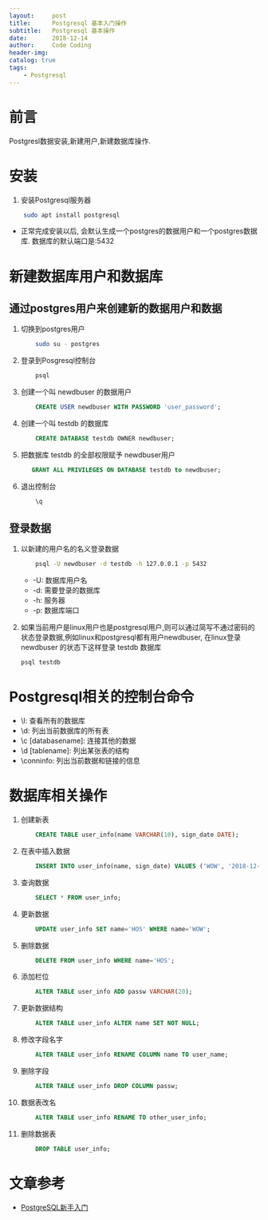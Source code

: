 ```yaml
---
layout:     post
title:      Postgresql 基本入门操作
subtitle:   Postgresql 基本操作
date:       2018-12-14
author:     Code Coding
header-img: 
catalog: true
tags:
    - Postgresql
---
```


# 前言

Postgresl数据安装,新建用户,新建数据库操作.

# 安装

1. 安装Postgresql服务器

```sh
    sudo apt install postgresql
```

- 正常完成安装以后, 会默认生成一个postgres的数据用户和一个postgres数据库. 数据库的默认端口是:5432

# 新建数据库用户和数据库

## 通过postgres用户来创建新的数据用户和数据

1. 切换到postgres用户
    ```sh
        sudo su - postgres
    ```
2. 登录到Posgresql控制台
    ```sh
        psql
    ```
3. 创建一个叫 newdbuser 的数据用户
    ```sql
        CREATE USER newdbuser WITH PASSWORD 'user_password';
    ```
4. 创建一个叫 testdb 的数据库
    ```sql
        CREATE DATABASE testdb OWNER newdbuser;
    ```
5. 把数据库 testdb 的全部权限赋予 newdbuser用户
    ```sql
       GRANT ALL PRIVILEGES ON DATABASE testdb to newdbuser;
    ```
6. 退出控制台
    ```sql
        \q
    ```

## 登录数据

1. 以新建的用户名的名义登录数据
    ```sh
        psql -U newdbuser -d testdb -h 127.0.0.1 -p 5432
    ```
    - -U: 数据库用户名
    - -d: 需要登录的数据库
    - -h: 服务器
    - -p: 数据库端口

2. 如果当前用户是linux用户也是postgresql用户,则可以通过简写不通过密码的状态登录数据,例如linux和postgresql都有用户newdbuser, 在linux登录 newdbuser 的状态下这样登录 testdb 数据库
    ```sql
    psql testdb
    ```

# Postgresql相关的控制台命令

- \l: 查看所有的数据库
- \d: 列出当前数据库的所有表
- \c [databasename]: 连接其他的数据
- \d [tablename]: 列出某张表的结构
- \conninfo: 列出当前数据和链接的信息

# 数据库相关操作

1. 创建新表
    ```sql
        CREATE TABLE user_info(name VARCHAR(10), sign_date DATE);
    ```
2. 在表中插入数据
    ```sql
        INSERT INTO user_info(name, sign_date) VALUES ('WOW', '2018-12-14');
    ```
3. 查询数据
    ```sql
        SELECT * FROM user_info;
    ```
4. 更新数据
    ```sql
        UPDATE user_info SET name='HOS' WHERE name='WOW';
    ```
5. 删除数据
    ```sql
        DELETE FROM user_info WHERE name='HOS';
    ```
6. 添加栏位
    ```sql
        ALTER TABLE user_info ADD passw VARCHAR(20);
    ```
7. 更新数据结构
    ```sql
        ALTER TABLE user_info ALTER name SET NOT NULL;
    ```
8. 修改字段名字
    ```sql
        ALTER TABLE user_info RENAME COLUMN name TO user_name;
    ```
9. 删除字段
    ```sql
        ALTER TABLE user_info DROP COLUMN passw;
    ```
10. 数据表改名
    ```sql
        ALTER TABLE user_info RENAME TO other_user_info;
    ```
11. 删除数据表
    ```sql
        DROP TABLE user_info;
    ```

# 文章参考

- [PostgreSQL新手入门](http://www.ruanyifeng.com/blog/2013/12/getting_started_with_postgresql.html)